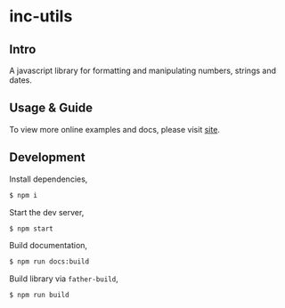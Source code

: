 # inc-utils

## Intro

A javascript library for formatting and manipulating numbers, strings and dates.

## Usage & Guide

To view more online examples and docs, please visit [site](https://fuyi0115.github.io/inc-utils).

## Development

Install dependencies,

```bash
$ npm i
```

Start the dev server,

```bash
$ npm start
```

Build documentation,

```bash
$ npm run docs:build
```

Build library via `father-build`,

```bash
$ npm run build
```
